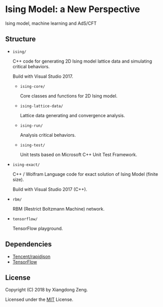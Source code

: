 # Ising Model: a New Perspective

Ising model, machine learning and AdS/CFT

## Structure

- `ising/`

    C++ code for generating 2D Ising model lattice data and simulating critical behaviors.

    Build with Visual Studio 2017.

    - `ising-core/`

        Core classes and functions for 2D Ising model.

    - `ising-lattice-data/`

        Lattice data generating and convergence analysis.

    - `ising-run/`

        Analysis critical behaviors.

    - `ising-test/`

        Unit tests based on Microsoft C++ Unit Test Framework.

- `ising-exact/`

    C++ / Wolfram Language code for exact solution of Ising Model (finite size).

    Build with Visual Studio 2017 (C++).

- `rbm/`

    RBM (Restrict Boltzmann Machine) network.

- `tensorflow/`

    TensorFlow playground.

## Dependencies

- [Tencent/rapidjson](https://github.com/Tencent/rapidjson)
- [TensorFlow](https://github.com/tensorFlow/tensorFlow)

## License

Copyright (C) 2018 by Xiangdong Zeng.

Licensed under the [MIT](LICENSE) License.
